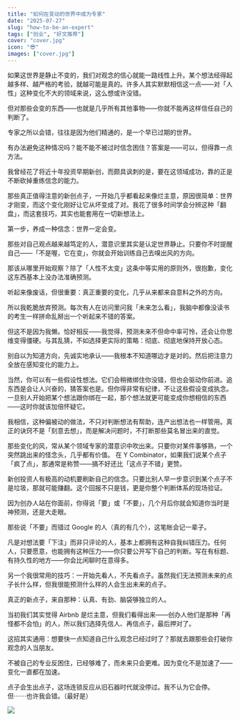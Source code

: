 ```yaml
---
title: "如何在变动的世界中成为专家"
date: "2025-07-27"
slug: "how-to-be-an-expert"
tags: ["创业", "好文推荐"]
cover: "cover.jpg"
icon: "😎"
images: ["cover.jpg"]
---
```

如果这世界是静止不变的，我们对观念的信心就能一路线性上升。某个想法经得起越多样、越严格的考验，就越可能是真的。许多人其实默默相信这一点——对「人性」这种变化不大的领域来说，这么想或许没错。



但对那些会变的东西——也就是几乎所有其他事物——你就不能再这样信任自己的判断了。



专家之所以会错，往往是因为他们精通的，是一个早已过期的世界。



有办法避免这种情况吗？能不能不被过时信念困住？答案是——可以，但得靠一点方法。



我曾经花了将近十年投资早期新创，而颇具讽刺的是，要在这领域成功，靠的正是不断砍掉重练信念的能力。



那些真正值得注意的新创点子，一开始几乎都看起来像烂主意，原因很简单：世界才刚变，而这个变化刚好让它从坏变成了对。我花了很多时间学会分辨这种「翻盘」，而这套技巧，其实也能套用在一切新想法上。



第一步，养成一种信念：世界一定会变。



那些对自己观点越来越笃定的人，潜意识里其实是认定世界静止。只要你不时提醒自己——「不是喔，它在变」，你就会开始训练自己去嗅出风的方向。



那该从哪里开始观察？除了「人性不太变」这条中等实用的原则外，很抱歉，变化这东西基本上没办法准确预测。



听起来像废话，但很重要：真正重要的变化，几乎从来都来自意料之外的方向。



所以我乾脆放弃预测。每次有人在访问里问我「未来怎么看」，我脑中都像没读书的考生一样拼命乱掰出一个听起来不错的答案。



但这不是因为我懒。恰好相反——我觉得，预测未来不但命中率可怜，还会让你思维变得僵硬。与其乱猜，不如选择更实际的策略：彻底、彻底地保持开放心态。



别自以为知道方向，先诚实地承认——我根本不知道哪边才是对的。然后把注意力全放在感知变化的能力上。



当然，你可以有一些假设性想法。它们会稍微绑住你没错，但也会驱动你前进。追东西是会让人兴奋的，猜答案也是。但你得非常有纪律，不让这些假设变成执念。
一旦别人开始把某个想法跟你绑在一起，那个想法就更可能变成你想相信的东西——这时你就该加倍怀疑它。



我相信，这种偏被动的做法，不只对判断想法有帮助，连产出想法也一样管用。真正的诀窍不是「刻意去想」，而是解决问题时，不打断那些莫名冒出来的直觉。



那些变化的风，常从某个领域专家的潜意识中吹出来。只要你对某件事够熟，一个突然跳出来的怪念头，几乎都有价值。
在 Y Combinator，如果我们说某个点子「疯了点」，那通常是称赞——搞不好还比「这点子不错」更赞。



新创投资人有极高的动机要刷新自己的信念。只要比别人早一步意识到某个点子不是垃圾，那就可能赚翻。这个回报不只是钱，更是你整个判断体系的现场验证。



因为创办人站在你面前，你得说「要」或「不要」，几个月后你就会知道你当时是神预测，还是大走眼。



那些说「不要」而错过 Google 的人（真的有几个），这笔帐会记一辈子。



凡是对想法要「下注」而非只评论的人，基本上都拥有这种自我纠错压力。任何人，只要愿意，也能拥有这种压力——你只要公开写下自己的判断。写在有标题、有持久性的地方——你会比闲聊时在意得多。



另一个我很常用的技巧：一开始先看人，不先看点子。虽然我们无法预测未来的点子长什么样，但我很能预测什么样的人会生出未来的点子。



真正的新点子，来自那种：认真、有劲、脑袋够独立的人。



当初我们其实觉得 Airbnb 是烂主意，但我们看得出来——创办人他们是那种「再怪都不会怕」的人，所以我们选择先信人、再信点子，最后押对了。



这招其实通用：想要快一点知道自己什么观念已经过时了？那就去跟那些会打破你观念的人当朋友。



不被自己的专业反困住，已经够难了，而未来只会更难。因为变化不是加速了——变化一直都在加速。



点子会生出点子，这场连锁反应从旧石器时代就没停过。我不认为它会停。
但⋯⋯也许我会错。（最好是）




![](https://prod-files-secure.s3.us-west-2.amazonaws.com/112d0858-5090-4d34-a606-b75eb8d65fd2/46476355-9cf3-4e99-9b7a-3531bc426380/1000202064.png?X-Amz-Algorithm=AWS4-HMAC-SHA256&X-Amz-Content-Sha256=UNSIGNED-PAYLOAD&X-Amz-Credential=ASIAZI2LB4663SVYUW77%2F20250902%2Fus-west-2%2Fs3%2Faws4_request&X-Amz-Date=20250902T044936Z&X-Amz-Expires=3600&X-Amz-Security-Token=IQoJb3JpZ2luX2VjELz%2F%2F%2F%2F%2F%2F%2F%2F%2F%2FwEaCXVzLXdlc3QtMiJIMEYCIQCQOsAD1oAOqcvH9NJJCIpfMFnh%2FS%2BzWYItfktPUlS7qgIhAP2WSCABrK2DJd7arL9nauHnaIUFaw4EdgWJ%2FD2JpdWPKv8DCCUQABoMNjM3NDIzMTgzODA1IgwI75nVVd2SgBzMUngq3AMA60%2F9GrvE%2BHn%2FTWJ7whcFTpaeZ5VhLfSyLNZwhyfK%2B18czvCd70x3iblcVq9pGeQD%2F%2FPCfSsV5pf9TBHRYuzdFkL4SX7QgpIS1o04rl9gAI8uBwNnmUe0c5GM5tFqYlRZPRgdxI42VoWzsUgqM6WIAG%2BPxVx496u89DL3MuVJfbCndOdwK%2Bg9zi6mITC8FAdVAxT86dPRrhVDlB%2F7HU20ny6W7IKoh1%2BQSNp%2BRQvcleN8a6Gxgy4L4CaKFqpxGaAkAd9OVzd8FM4iNKFnIGDk1V%2FNG0%2FUkEoE5Sgns9U6hMfLgAspzhiUEFyIgpIEXD8e%2FdGhhchH6ogGHdHMXiG8%2BFi25u7SigIjUIHt6mq8oT4dvJbdk0N1EvUMxOVznvTmPU%2BDFD7t3dD8NcfMjcFM2CMDxXwibxpcuk1ZB9mOLEeXBgRGfvVYCF7BmqM2SkjW0hETX2O5TcMUe3Ei9eWVHGMZC1x8GstDhatnZGOZfXTi4w%2Bvm%2FsVFQ248imxmUqLjA3aSpXpXD%2BTn1VT7i5eGZpQLuQnkBbJi28yPBGBQNBd%2B1KoZrlG9XEHUc0c54VPzZwKgFOCQyvFSJXzAwptKP31rYPPdIdCSB42NQwjZ65gYV5ztfAgPLz5nTCG39nFBjqkAbT1hI09Lc8z%2FWub%2FgwN9ORr%2Fq6XAInkMdtL6QtHAk%2FZB1Np41z0OLF00haa0IQT%2Bwt7A05mdV3Qr2BAP6GSi77AzJ1SCl%2FkUF99vfia1NtDaU6BW3%2B5QjAA80D%2Fep7aVm3b7CMvo1XQyvHxY6BWMmSkAoT6lSdCF0liWPzet58VRlOggG4RCL5a4E8pfg70UnSEOxlQ1mL5bDwKd%2BEoEh%2FmXBJV&X-Amz-Signature=74eb27f0740cd74dd8fd93238eef02d6beea4b2a9b3370ded7b624e4c6a1c976&X-Amz-SignedHeaders=host&x-amz-checksum-mode=ENABLED&x-id=GetObject)

